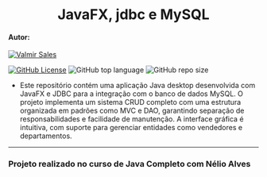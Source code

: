 <h1 align="center">JavaFX, jdbc e MySQL</h1>

#### Autor:
[![Valmir Sales](https://img.shields.io/badge/Valmir%20Sales%20Gama-gray?style=flat-square&logo=github&logoColor=white&logoWidth=20&link=https://github.com/ValmirSGama)](https://github.com/ValmirSGama)

[![GitHub License](https://img.shields.io/npm/l/react)](https://github.com/ValmirSGama/javaFX-jdbc/blob/main/LICENSE)
![GitHub top language](https://img.shields.io/github/languages/top/ValmirSGama/javaFX-jdbc)
![GitHub repo size](https://img.shields.io/github/repo-size/ValmirSGama/javaFX-jdbc)

- Este repositório contém uma aplicação Java desktop desenvolvida com JavaFX e JDBC para a integração com o banco de dados MySQL. O projeto implementa um sistema CRUD completo com uma estrutura organizada em padrões como MVC e DAO, garantindo separação de responsabilidades e facilidade de manutenção. A interface gráfica é intuitiva, com suporte para gerenciar entidades como vendedores e departamentos.

---

### Projeto realizado no curso de Java Completo com Nélio Alves
